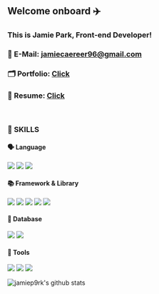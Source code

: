 ## Welcome onboard ✈️
### This is Jamie Park, Front-end Developer!

### 💌 E-Mail: jamiecaereer96@gmail.com
### 🗂 Portfolio: <a href="https://jamiep9rk.github.io/">Click</a>
### 🧾 Resume: <a href="https://terrific-cerise-671.notion.site/Park-Jeong-Hyun-5053e6758e2048b8849306074a728be9">Click</a>
<br/> 

### 💪 SKILLS

#### 🗣 Language
<img src="https://img.shields.io/badge/Javascript-F7DF1E?style=flat-square&logo=Javascript&logoColor=white"/></a>
<img src="https://img.shields.io/badge/CSS-1572B6?style=flat-square&logo=CSS&logoColor=white"/></a>
<img src="https://img.shields.io/badge/HTML-E34F26?style=flat-square&logo=HTML&logoColor=white"/></a>

#### 📚 Framework & Library
<img src="https://img.shields.io/badge/Node.js-339933?style=flat-square&logo=Node.js&logoColor=white"/></a>
<img src="https://img.shields.io/badge/Express-000000?style=flat-square&logo=Express&logoColor=white"/></a>
<img src="https://img.shields.io/badge/React-61DAFB?style=flat-square&logo=React&logoColor=white"/></a>
<img src="https://img.shields.io/badge/styled-components-DB7093?style=flat-square&logo=styled-components&logoColor=white"/></a>
<img src="https://img.shields.io/badge/Sass-CC6699?style=flat-square&logo=Sass&logoColor=white"/></a>

#### 📁 Database
<img src="https://img.shields.io/badge/MySQL-4479A1?style=flat-square&logo=MySQL&logoColor=white"/></a>
<img src="https://img.shields.io/badge/Amazon AWS-232F3E?style=flat-square&logo=Amazon AWS&logoColor=white"/></a>


#### 🔧 Tools
<img src="https://img.shields.io/badge/Git-F05032?style=flat-square&logo=Git&logoColor=white"/></a>
<img src="https://img.shields.io/badge/Notion-000000?style=flat-square&logo=Notion&logoColor=white"/></a>
<img src="https://img.shields.io/badge/GitHub-181717?style=flat-square&logo=GitHub&logoColor=white"/></a>

![jamiep9rk's github stats](https://github-readme-stats.vercel.app/api?username=jamiep9rk&show_icons=true)

